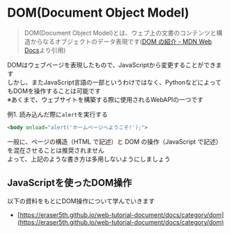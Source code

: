 # DOM(Document Object Model)

> DOM(Document Object Model)とは、ウェブ上の文書のコンテンツと構造からなるオブジェクトのデータ表現です([DOM の紹介 - MDN Web Docs](https://developer.mozilla.org/ja/docs/Web/API/Document_Object_Model/Introduction)より引用)

DOMはウェブページを表現したもので、JavaScriptから変更することができます  
しかし、またJavaScript言語の一部というわけではなく、PythonなどによってもDOMを操作することは可能です  
※あくまで、ウェブサイトを構築する際に使用されるWebAPIの一つです

例1. 読み込んだ際に`alert`を実行する

```html
<body onload="alert('ホームページへようこそ!');">
```

一般に、ページの構造（HTML で記述）と DOM の操作（JavaScript で記述）を混在させることは推奨されません  
よって、上記のような書き方は多用しないようにしましょう

## JavaScriptを使ったDOM操作

以下の資料をもとにDOM操作について学んでいきます

- [https://eraser5th.github.io/web-tutorial-document/docs/category/dom](https://eraser5th.github.io/web-tutorial-document/docs/category/dom)

